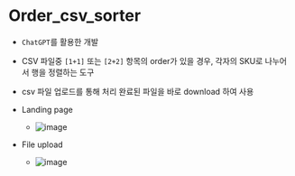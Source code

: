 # Order_csv_sorter
* `ChatGPT`를 활용한 개발
* CSV 파일중 `[1+1]` 또는 `[2+2]` 항목의 order가 있을 경우, 각자의 SKU로 나누어서 행을 정렬하는 도구
* csv 파일 업로드를 통해 처리 완료된 파일을 바로 download 하여 사용

* Landing page
  * ![image](https://github.com/ralfyang/order_csv_sorter/assets/4043594/7eb57609-f338-49e2-a690-81dd3b4099b4)

* File upload
  * ![image](https://github.com/ralfyang/order_csv_sorter/assets/4043594/e6ffd594-9c75-436b-b457-588ee8b9064b)
